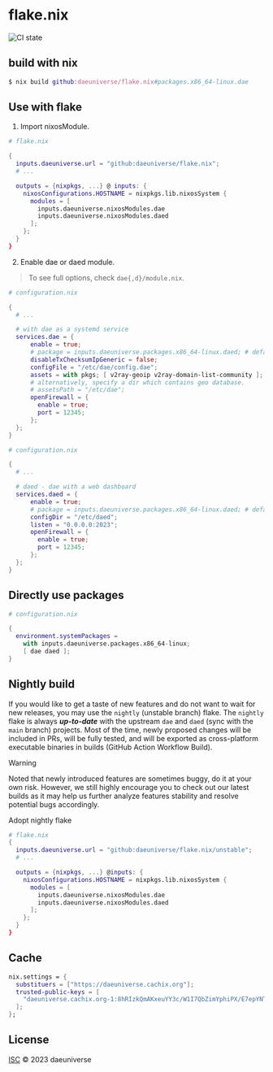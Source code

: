# flake.nix

![CI state](https://github.com/daeuniverse/flake.nix/actions/workflows/lint.yaml/badge.svg)

## build with nix

```nix
$ nix build github:daeuniverse/flake.nix#packages.x86_64-linux.dae
```

## Use with flake

1. Import nixosModule.

```nix
# flake.nix

{
  inputs.daeuniverse.url = "github:daeuniverse/flake.nix";
  # ...

  outputs = {nixpkgs, ...} @ inputs: {
    nixosConfigurations.HOSTNAME = nixpkgs.lib.nixosSystem {
      modules = [
        inputs.daeuniverse.nixosModules.dae
        inputs.daeuniverse.nixosModules.daed
      ];
    };
  }
}
```


2. Enable dae or daed module.

> To see full options, check `dae{,d}/module.nix`.

```nix
# configuration.nix

{
  # ...

  # with dae as a systemd service
  services.dae = {
      enable = true;
      # package = inputs.daeuniverse.packages.x86_64-linux.daed; # default
      disableTxChecksumIpGeneric = false;
      configFile = "/etc/dae/config.dae";
      assets = with pkgs; [ v2ray-geoip v2ray-domain-list-community ];
      # alternatively, specify a dir which contains geo database.
      # assetsPath = "/etc/dae";
      openFirewall = {
        enable = true;
        port = 12345;
      };
  };
}
```


```nix
# configuration.nix

{
  # ...

  # daed - dae with a web dashboard
  services.daed = {
      enable = true;
      # package = inputs.daeuniverse.packages.x86_64-linux.daed; # default
      configDir = "/etc/daed";
      listen = "0.0.0.0:2023";
      openFirewall = {
        enable = true;
        port = 12345;
      };
  };
}
```

## Directly use packages

```nix
# configuration.nix

{
  environment.systemPackages =
    with inputs.daeuniverse.packages.x86_64-linux;
    [ dae daed ];
}
```

## Nightly build

If you would like to get a taste of new features and do not want to wait for new releases, you may use the `nightly` (unstable branch) flake. The `nightly` flake is always _**up-to-date**_ with the upstream `dae` and `daed` (sync with the `main` branch) projects. Most of the time, newly proposed changes will be included in PRs, will be fully tested, and will be exported as cross-platform executable binaries in builds (GitHub Action Workflow Build).

> [!WARNING]
> Noted that newly introduced features are sometimes buggy, do it at your own risk. However, we still highly encourage you to check out our latest builds as it may help us further analyze features stability and resolve potential bugs accordingly.

Adopt nightly flake

```nix
# flake.nix
{
  inputs.daeuniverse.url = "github:daeuniverse/flake.nix/unstable";
  # ...

  outputs = {nixpkgs, ...} @inputs: {
    nixosConfigurations.HOSTNAME = nixpkgs.lib.nixosSystem {
      modules = [
        inputs.daeuniverse.nixosModules.dae
        inputs.daeuniverse.nixosModules.daed
      ];
    };
  }
}
```

## Cache

```nix
nix.settings = {
  substituers = ["https://daeuniverse.cachix.org"];
  trusted-public-keys = [
    "daeuniverse.cachix.org-1:8hRIzkQmAKxeuYY3c/W1I7QbZimYphiPX/E7epYNTeM="
  ];
};
```

## License

[ISC](./LICENSE) © 2023 daeuniverse
